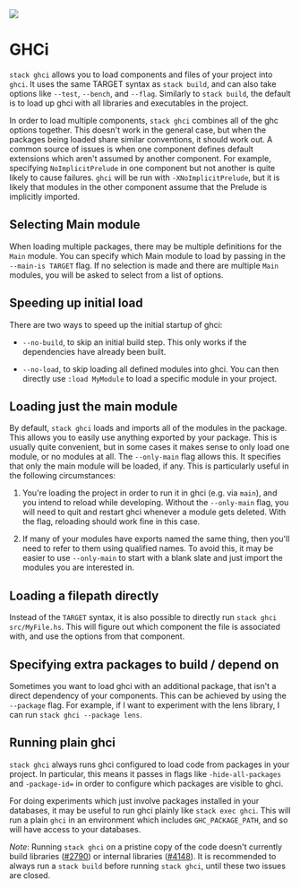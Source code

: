<div class="hidden-warning"><a href="https://docs.haskellstack.org/"><img src="https://rawgit.com/commercialhaskell/stack/master/doc/img/hidden-warning.svg"></a></div>

# GHCi

`stack ghci` allows you to load components and files of your project into
`ghci`. It uses the same TARGET syntax as `stack build`, and can also take
options like `--test`, `--bench`, and `--flag`.  Similarly to `stack build`, the
default is to load up ghci with all libraries and executables in the project.

In order to load multiple components, `stack ghci` combines all of the ghc options
together.  This doesn't work in the general case, but when the packages being
loaded share similar conventions, it should work out.  A common source of issues
is when one component defines default extensions which aren't assumed by another
component.  For example, specifying `NoImplicitPrelude` in one component but
not another is quite likely to cause failures.  `ghci` will be run with
`-XNoImplicitPrelude`, but it is likely that modules in the other component
assume that the Prelude is implicitly imported.

## Selecting Main module

When loading multiple packages, there may be multiple definitions for the `Main`
module.  You can specify which Main module to load by passing in the
`--main-is TARGET` flag.  If no selection is made and there are multiple `Main`
modules, you will be asked to select from a list of options.

## Speeding up initial load

There are two ways to speed up the initial startup of ghci:

* `--no-build`, to skip an initial build step.  This only works if the
  dependencies have already been built.

* `--no-load`, to skip loading all defined modules into ghci.  You can then
  directly use `:load MyModule` to load a specific module in your project.

## Loading just the main module

By default, `stack ghci` loads and imports all of the modules in the package.
This allows you to easily use anything exported by your package.  This is
usually quite convenient, but in some cases it makes sense to only load one
module, or no modules at all.  The `--only-main` flag allows this.  It specifies
that only the main module will be loaded, if any.  This is particularly useful
in the following circumstances:

1. You're loading the project in order to run it in ghci (e.g. via `main`), and
   you intend to reload while developing.  Without the `--only-main` flag, you
   will need to quit and restart ghci whenever a module gets deleted.  With the
   flag, reloading should work fine in this case.

2. If many of your modules have exports named the same thing, then you'll need to
   refer to them using qualified names.  To avoid this, it may be easier to use
   `--only-main` to start with a blank slate and just import the modules you are
   interested in.

## Loading a filepath directly

Instead of the `TARGET` syntax, it is also possible to directly run
`stack ghci src/MyFile.hs`.  This will figure out which component the file is
associated with, and use the options from that component.

## Specifying extra packages to build / depend on

Sometimes you want to load ghci with an additional package, that isn't a direct
dependency of your components.  This can be achieved by using the `--package` flag.
For example, if I want to experiment with the lens library, I can run
`stack ghci --package lens`.

## Running plain ghci

`stack ghci` always runs ghci configured to load code from packages in your
project.  In particular, this means it passes in flags like `-hide-all-packages`
and `-package-id=` in order to configure which packages are visible to ghci.

For doing experiments which just involve packages installed in your databases,
it may be useful to run ghci plainly like `stack exec ghci`. This will run a
plain `ghci` in an environment which includes `GHC_PACKAGE_PATH`, and so will
have access to your databases.

*Note*: Running `stack ghci` on a pristine copy of the code doesn't currently
build libraries
([#2790](https://github.com/commercialhaskell/stack/issues/2790)) or internal
libraries ([#4148](https://github.com/commercialhaskell/stack/issues/4148)).
It is recommended to always run a `stack build` before running `stack ghci`,
until these two issues are closed.
